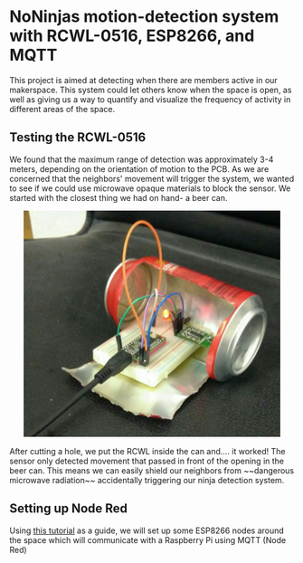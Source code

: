 # NoNinjas motion-detection system with RCWL-0516, ESP8266, and MQTT

This project is aimed at detecting when there are members active in our makerspace. This system could let others know when the space is open, as well as giving us a way to quantify and visualize the frequency of activity in different areas of the space. 

## Testing the RCWL-0516
We found that the maximum range of detection was approximately 3-4 meters, depending on the orientation of motion to the PCB. As we are concerned that the neighbors' movement will trigger the system, we wanted to see if we could use microwave opaque materials to block the sensor. We started with the closest thing we had on hand- a beer can. 
<p align="center">
<img src="https://github.com/mademakerspace/WCD_2018/blob/master/event_photos/28827795_939780672866287_7181872161296220920_o.jpg" height="400" />
</p>
After cutting a hole, we put the RCWL inside the can and.... it worked! The sensor only detected movement that passed in front of the opening in the beer can. This means we can easily shield our neighbors from ~~dangerous microwave radiation~~ accidentally triggering our ninja detection system.

## Setting up Node Red

Using [this tutorial](https://randomnerdtutorials.com/esp8266-and-node-red-with-mqtt/) as a guide, we will set up some ESP8266 nodes around the space which will communicate with a Raspberry Pi using MQTT (Node Red)
